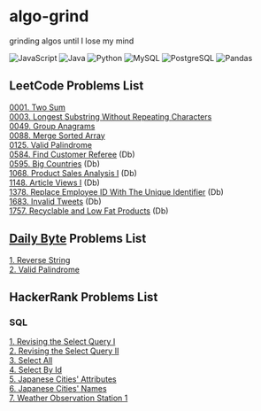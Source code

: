 # algo-grind
grinding algos until I lose my mind

![JavaScript](https://img.shields.io/badge/-JavaScript-f7df1e?style=flat&logo=javascript&logoColor=black)
![Java](https://img.shields.io/badge/-Java-f89820?style=flat&logo=java&logoColor=white)
![Python](https://img.shields.io/badge/-Python-3776ab?style=flat&logo=python&logoColor=white)
![MySQL](https://img.shields.io/badge/MySQL-00000F?style=flat&logo=mysql&logoColor=white)
![PostgreSQL](https://img.shields.io/badge/PostgreSQL-316192?style=flat&logo=postgresql&logoColor=white)
![Pandas](https://img.shields.io/badge/Pandas-2C2D72?style=flat&logo=pandas&logoColor=white)

## LeetCode Problems List
[0001. Two Sum](./leetcode/0001_two_sum.md)  
[0003. Longest Substring Without Repeating Characters](./leetcode/0003_longest_substring_without_repeating_characters.md)  
[0049. Group Anagrams](./leetcode/0049_group_anagrams.md)  
[0088. Merge Sorted Array](./leetcode/0088_merge_sorted_array.md)  
[0125. Valid Palindrome](./leetcode/0125_valid_palindrome.md)  
[0584. Find Customer Referee](./leetcode/SQL/0584_find_customer_referee.md) (Db)  
[0595. Big Countries](./leetcode/SQL/0595_big_countries.md) (Db)  
[1068. Product Sales Analysis I](./leetcode/SQL/1068_product_sales_analysis_I.md) (Db)  
[1148. Article Views I](./leetCode/SQL/1148_article_views_I.md) (Db)  
[1378. Replace Employee ID With The Unique Identifier](./leetcode/SQL/1378_replace_employee_id_with_the_unique_identifier.md) (Db)  
[1683. Invalid Tweets](./leetcode/SQL/1683_invalid_tweets.md) (Db)  
[1757. Recyclable and Low Fat Products](./leetcode/SQL/1757_recyclable_and_low_fat_products.md) (Db)  


## [Daily Byte](https://thedailybyte.dev/) Problems List
[1. Reverse String](./dailyByte/1_reverse_string.md)  
[2. Valid Palindrome](./dailyByte/2_valid_palindrome.md)  

## HackerRank Problems List
### SQL
[1. Revising the Select Query I](./hackerRank/1_revising_the_select_query_I.md)  
[2. Revising the Select Query II](./hackerRank/2_revising_the_select_query_II.md)  
[3. Select All](./hackerRank/3_%20select_all.md)  
[4. Select By Id](./hackerRank/4_select_by_id.md)  
[5. Japanese Cities' Attributes](./hackerRank/5_japanese_cities_attributes.md)  
[6. Japanese Cities' Names](./hackerRank/6_japanese_cities_names.md)  
[7. Weather Observation Station 1](./hackerRank/7_weather_observation_station_1.md)  

